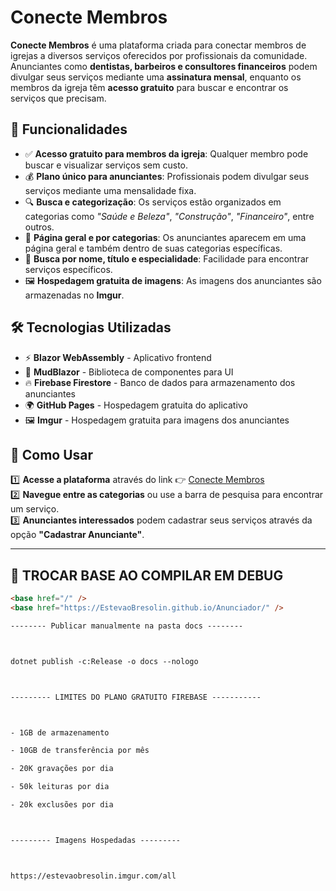 # Conecte Membros

**Conecte Membros** é uma plataforma criada para conectar membros de igrejas a diversos serviços oferecidos por profissionais da comunidade.  
Anunciantes como **dentistas, barbeiros e consultores financeiros** podem divulgar seus serviços mediante uma **assinatura mensal**, enquanto os membros da igreja têm **acesso gratuito** para buscar e encontrar os serviços que precisam.

## 🚀 Funcionalidades

- ✅ **Acesso gratuito para membros da igreja**: Qualquer membro pode buscar e visualizar serviços sem custo.  
- 💰 **Plano único para anunciantes**: Profissionais podem divulgar seus serviços mediante uma mensalidade fixa.  
- 🔍 **Busca e categorização**: Os serviços estão organizados em categorias como _"Saúde e Beleza"_, _"Construção"_, _"Financeiro"_, entre outros.  
- 📌 **Página geral e por categorias**: Os anunciantes aparecem em uma página geral e também dentro de suas categorias específicas.  
- 🔎 **Busca por nome, título e especialidade**: Facilidade para encontrar serviços específicos.  
- 🖼 **Hospedagem gratuita de imagens**: As imagens dos anunciantes são armazenadas no **Imgur**.  

## 🛠 Tecnologias Utilizadas

- ⚡ **Blazor WebAssembly** - Aplicativo frontend  
- 🎨 **MudBlazor** - Biblioteca de componentes para UI  
- 🔥 **Firebase Firestore** - Banco de dados para armazenamento dos anunciantes  
- 🌍 **GitHub Pages** - Hospedagem gratuita do aplicativo  
- 🖼 **Imgur** - Hospedagem gratuita para imagens dos anunciantes  

## 📖 Como Usar

1️⃣ **Acesse a plataforma** através do link 👉 [Conecte Membros](https://estevaobresolin.github.io/Anunciador/)  
2️⃣ **Navegue entre as categorias** ou use a barra de pesquisa para encontrar um serviço.  
3️⃣ **Anunciantes interessados** podem cadastrar seus serviços através da opção **"Cadastrar Anunciante"**.  

---

## 🔄 TROCAR BASE AO COMPILAR EM DEBUG

```html
<base href="/" />
<base href="https://EstevaoBresolin.github.io/Anunciador/" />

-------- Publicar manualmente na pasta docs --------



dotnet publish -c:Release -o docs --nologo



--------- LIMITES DO PLANO GRATUITO FIREBASE -----------



- 1GB de armazenamento

- 10GB de transferência por mês

- 20K gravações por dia

- 50k leituras por dia

- 20k exclusões por dia



--------- Imagens Hospedadas ---------



https://estevaobresolin.imgur.com/all

